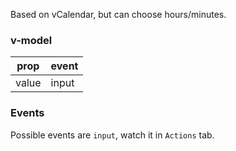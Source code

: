 Based on vCalendar, but can choose hours/minutes.

### v-model

| prop  | event |
|--     |     --|
| value | input |

### Events

Possible events are `input`, watch it in `Actions` tab.  